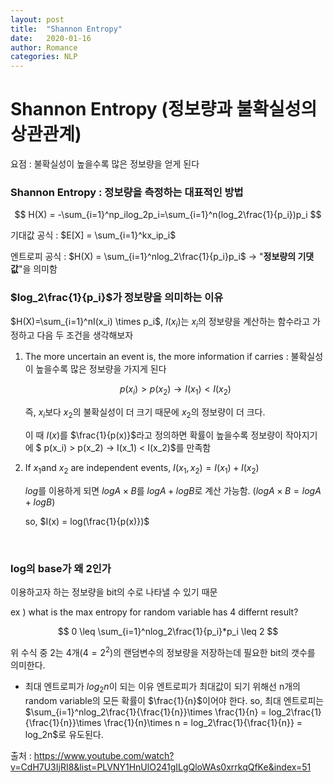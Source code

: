 ```yaml
---
layout: post
title:  "Shannon Entropy"
date:   2020-01-16
author: Romance
categories: NLP
---
```

# Shannon Entropy (정보량과 불확실성의 상관관계)

요점  : 불확실성이 높을수록 많은 정보량을 얻게 된다

### Shannon Entropy : 정보량을 측정하는 대표적인 방법


$$
H(X) = -\sum_{i=1}^np_ilog_2p_i=\sum_{i=1}^n(log_2\frac{1}{p_i})p_i
$$


기대값 공식 : $E[X] = \sum_{i=1}^kx_ip_i$

엔트로피 공식 : $H(X) = \sum_{i=1}^nlog_2\frac{1}{p_i}p_i$ → "**정보량의 기댓값**"을 의미함
<br>

### $log_2\frac{1}{p_i}$가 정보량을 의미하는 이유

$H(X)=\sum_{i=1}^nI(x_i) \times p_i$, $I(x_i)$는 $x_i$의 정보량을 계산하는 함수라고 가정하고 다음 두 조건을 생각해보자

1. The more uncertain an event is, the more information if carries : 불확실성이 높을수록 많은 정보량을 가지게 된다

   $$
   p(x_i) > p(x_2) → I(x_1) < I(x_2)
   $$
   
   즉, $x_i$보다 $x_2$의 불확실성이 더 크기 때문에 $x_2$의 정보량이 더 크다. 

   이 때 $I(x)$를 $\frac{1}{p(x)}$라고 정의하면 확률이 높을수록 정보량이 작아지기에  $ p(x_i) > p(x_2) → I(x_1) < I(x_2)$를 만족함

2. If $x_1$and $x_2$ are independent events, $I(x_1,x_2) = I(x_1)+I(x_2)$

   $log$를 이용하게 되면 $log A \times B$를 $logA+logB$로 계산 가능함. ($log A \times B=logA+logB$)

   so, $I(x) = log(\frac{1}{p(x)})$

<br>

### log의 base가 왜 2인가

이용하고자 하는 정보량을 bit의 수로 나타낼 수 있기 때문

ex )  what is the max entropy for random variable has 4 differnt result?

$$
0 \leq \sum_{i=1}^nlog_2\frac{1}{p_i}*p_i \leq 2
$$

위 수식 중 2는 4개($4=2^2$)의 랜덤변수의 정보량을 저장하는데 필요한 bit의 갯수를 의미한다.

- 최대 엔트로피가 $log_2n$이 되는 이유
  엔트로피가 최대값이 되기 위해선 n개의 random variable의 모든 확률이 $\frac{1}{n}$이어야 한다.
  so, 최대 엔트로피는 $\sum_{i=1}^nlog_2\frac{1}{\frac{1}{n}}\times \frac{1}{n} = log_2\frac{1}{\frac{1}{n}}\times \frac{1}{n}\times n = log_2\frac{1}{\frac{1}{n}} = log_2n$로 유도된다. 

출처 : https://www.youtube.com/watch?v=CdH7U3IjRI8&list=PLVNY1HnUlO241gILgQloWAs0xrrkqQfKe&index=51
